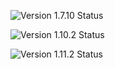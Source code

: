 ![Version 1.7.10 Status](https://img.shields.io/badge/1.7.10-Version%20Release%202-brightgreen.svg)

![Version 1.10.2 Status](https://img.shields.io/badge/1.10.2-Version%201.0-brightgreen.svg)

![Version 1.11.2 Status](https://img.shields.io/badge/1.11.2-Not%20Available-red.svg)
